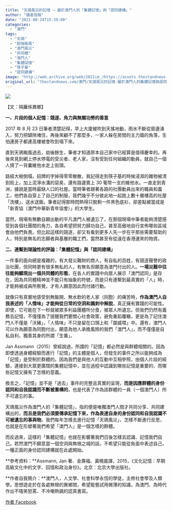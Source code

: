 ```yaml
---
title: "天鴿風災的記憶 — 屬於澳門人的「集體記憶」與「認同建構」"
author: "讀者投稿"
date: "2021-08-24T15:39:00"
categories:
  - "澳門"
tags:
  - "天鴿"
  - "超強颱風"
  - "澳門風災"
  - "共同體"
  - "澳門人"
  - "集體回憶"
  - "筷子基"
  - "認同建構"
image: "http://web.archive.org/web/2021im_/https://assets.thestandnews.com/media/photos/gallery/130/b03_vRrTM_eYV3e.png"
original_url: "thestandnews.com/澳門/天鴿風災的記憶-屬於澳門人的集體記憶與認同建構"
---
```

![](http://web.archive.org/web/2021im_/https://assets.thestandnews.com/media/photos/gallery/130/b03_vRrTM_eYV3e.png)

【文：隔籬係異鄉】

**一、片段的個人記憶：競逐、角力與無關功勞的善意**

2017 年 8 月 23 日筆者清楚記得，早上大廈被吹到天搖地動，雨水不斷從窗邊湧入，努力把罅隙堵住，再後來顧不了那麼多，一家人躲在房間的主力牆的角落，生怕連房子都連高樓被會吹到塌下來。

直到天鴿颱風過去，劫後餘生，筆者才知道原本自己家中已經算是值得慶幸的。再後來見到網上停水停電的受災者、老人家，沒有受到任何組織的動員，就自己一個人揹了一背囊維他水走上街頭。

路經大樹倒塌，招牌的字掉得零零散散，我記得走到筷子基的時候浸濕的雜物被清到街上，加上泥濘水溝的惡臭，還有路邊賣上 30 葡幣一支的維他水。一直走到青洲，據說是當時最缺人口的社屋。當時筆者跟著各路的社團動員出來的職員和義工，他們各自穿上了自己的制服，我們幾乎不分彼此地一起跑上數十層樓高的社屋「洗樓」，送水送飯。筆者記得那時悶熱得只脫剩一件黑色底衫，卻差點被當成是「新青協（澳門中華新青年協會）」的大學生。

當然，現場有無數自願出動的平凡澳門人被遺忘了，在那個現場中筆者能夠清楚感受到各個社團間的角力，各自希望把努力歸功自己，甚至高傲地自行宣佈哪些區域會由他們負責。但比起這樣的競逐，卻又有看到更多人先一步在乎那些需要幫助的人，特別是無名的志願者與基層的職工們，當然甚至有從遠在香港運來的物資。

**二、連繫到理論性的評論：「集體記憶」與「認同建構」**

一件事的面向總是複雜的，有大發災難財的商人，有自私的百姓，有競逐聲譽的政治社團，但同時更有很多無私的人，有無名但願意為澳門付出的人。**一場災難中往往能夠顯現出一個共同體的形態**，在各人的實踐中向眾人展示「澳門認同」是存在，因為共同體精神並不能只有抽象的符號，而是只有連繫到最真實的「人」時，才能夠被成員所察覺，才有人願意因此而付諸行動。

就像只有真實地感受到無飯開、無水飲的老人家（同胞）的痛苦時，**作為澳門人自我表述的「人情味」才能夠從日常的空洞和諷刺中解脫**，真正擁有實踐的可能性。即使，它可能在下一秒就被眾多利益團體所分食，被眾人所遺忘。但我們仍然有義務去記憶，不僅僅為了提醒我們要關心社會政策，避免重蹈覆轍，更是為了記住澳門人不僅是「沃豬」，「人情味」不只是留在口頭上和「圍威喂」中。還有，澳門人可以作為願意為同胞付出，願意為他人承擔風險的我們「澳門人」，而不僅僅是自私自利、獨善其身的所謂「生番」。

Jan Assmann（2015）曾經說過，所謂的「記憶」都必然是與群體相關的。因為即使透過身體經驗而進行「記憶」的主體是個人，但發生的事件之所以能夠成為「記憶」是受制於群體的。因為我們是與他人的互動中互相參照，由個人片段的經驗，連接到大眾更廣闊的集體記憶中，並在過程中認識到哪些記憶是重要的、而哪些記憶又擁有了怎樣的意義。

換言之，「記憶」並不是「過去」事件的完整且真實的呈現，**而是因應群體的身份認同和自我認識而不斷被重構的**，也是代表了作為該群體的一員（一個澳門人）所不可遺忘的事。

天鴿風災作為澳門人的「集體記憶」，指的便是唯獨澳門人間才共同分享、共同建構出的，**而且是我們必須要傳承記憶下來，作為表達自身的身份認同和自我認識不可被遺忘的事與物**。我們每年怎樣去進行記憶「天鴿風災」，怎樣不斷進行反思，也就是在形塑著我們希望「澳門人」是一個怎樣的群體。

而反過來，這樣的「集體記憶」也就在影響著我們日後怎樣去認識、記憶我們自己。若然澳門不願意當一個空洞與無根之城的話，不希望只能從負面中表述自己，一種正面的身份認同建構就在此處開始。

**參考資料：**Assmann, Jan 著、金壽福、黃曉晨譯，2015，《文化記憶：早期高級文化中的文字、回憶和政治身份》。北京：北京大學出版社。

**作者自我簡介：**澳門人，人文學、社會科學永恆的學徒，主修社會學及人類學。思想遊走於在各處無根的異鄉間，希望能嘗試用微薄的知識，為澳門、為時代作出不嘻笑怒罵、不冷嘲熱諷的認真書寫。

[作者 Facebook](http://web.archive.org/web/20211229132942/https://www.facebook.com/Strangerofnativeland/posts/357933825939900)